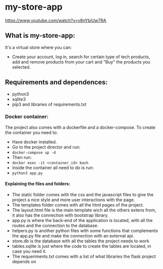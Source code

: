 # my-store-app

https://www.youtube.com/watch?v=v8nYbiUw7RA

## What is my-store-app:

It's a virtual store where you can: 
- Create your account, log in, search for certain type of tech products, add and remove products from your cart and "Buy" the products you selected.

## Requirements and dependences:

- python3
- sqlite3
- pip3 and libraries of requirements.txt

### Docker container:

The project also comes with a dockerfile and a docker-compose. To create the container you need to:
- Have docker installed.
- Go to the project director and run:
- <code>docker-compose up -d</code>
- Then run:
- <code>docker exec -it <container_id> bash</code>
- Inside the container all need to do is run: 
- <code>python3 app.py</code>

#### Explaining the files and folders:

- The static folder comes with the css and the javascript files to give the project a nice style and more user interactions with the page.
- The templates folder comes with all the html pages of the project.
- The layout.html file is the main template wich all the others extens from, it also has the connection with bootstrap library.
- app.py is where the back-end of the application is located, with all the routes and the connection to the database.
- helpers.py is another python files with some functions that complements the app.py file and make the connection with an external api.
- store.db is the database with all the tables the project needs to work
- tables.sqlite is just where the code to create the tables are located, in case you need it.
- The requeriments.txt comes with a list of what libraries the flask project depends on

